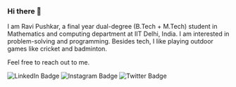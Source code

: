 ### Hi there 👋

I am Ravi Pushkar, a final year dual-degree (B.Tech + M.Tech) student in Mathematics and computing department at IIT Delhi, India. I am interested in problem-solving and programming.
Besides tech, I like playing outdoor games like cricket and badminton.


Feel free to reach out to me.

<div id="badges">
  <img src="[https://img.shields.io/badge](https://www.linkedin.com/in/ravi-pushkar/)/LinkedIn-blue?style=for-the-badge&logo=ravi-pushkar&logoColor=white" alt="LinkedIn Badge"/>
  <img src="https://img.shields.io/badge/Instagram-red?style=for-the-badge&logo=ravi_pushkar_&logoColor=white" alt="Instagram Badge"/>
  <img src="https://img.shields.io/badge/Twitter-blue?style=for-the-badge&logo=ravi_pushkar_&logoColor=white" alt="Twitter Badge"/>
</div>


<!--
**ravi-pushkar/ravi-pushkar** is a ✨ _special_ ✨ repository because its `README.md` (this file) appears on your GitHub profile.

Here are some ideas to get you started:

- 🔭 I’m currently working on ...
- 🌱 I’m currently learning ...
- 👯 I’m looking to collaborate on ...
- 🤔 I’m looking for help with ...
- 💬 Ask me about ...
- 📫 How to reach me: ...
- 😄 Pronouns: ...
- ⚡ Fun fact: ...
-->
